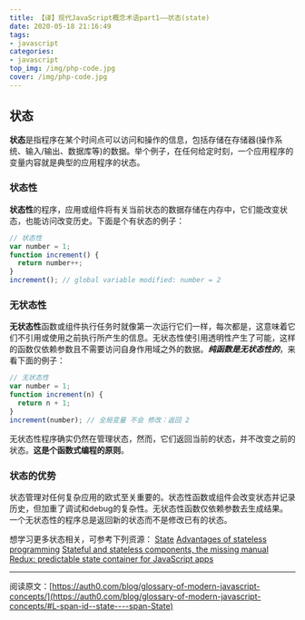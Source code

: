 ```yaml
---
title: 【译】现代JavaScript概念术语part1——状态(state)
date: 2020-05-18 21:16:49
tags: 
- javascript
categories:
- javascript
top_img: /img/php-code.jpg
cover: /img/php-code.jpg
---
```


## 状态
**状态**是指程序在某个时间点可以访问和操作的信息，包括存储在存储器(操作系统、输入/输出、数据库等)的数据。举个例子，在任何给定时刻，一个应用程序的变量内容就是典型的应用程序的状态。

### 状态性
**状态性**的程序，应用或组件将有关当前状态的数据存储在内存中，它们能改变状态，也能访问改变历史。下面是个有状态的例子：
```javascript
// 状态性
var number = 1;
function increment() {
  return number++;
}
increment(); // global variable modified: number = 2
```

### 无状态性
**无状态性**函数或组件执行任务时就像第一次运行它们一样，每次都是，这意味着它们不引用或使用之前执行所产生的信息。无状态性使引用透明性产生了可能，这样的函数仅依赖参数且不需要访问自身作用域之外的数据。***纯函数是无状态性的***，来看下面的例子：
```javascript
// 无状态性
var number = 1;
function increment(n) {
  return n + 1;
}
increment(number); // 全局变量 不会 修改：返回 2
```
无状态性程序确实仍然在管理状态，然而，它们返回当前的状态，并不改变之前的状态。**这是个函数式编程的原则**。

### 状态的优势
状态管理对任何复杂应用的欧式至关重要的。状态性函数或组件会改变状态并记录历史，但加重了调试和debug的复杂性。无状态性函数仅依赖参数去生成结果。一个无状态性的程序总是返回新的状态而不是修改已有的状态。

想学习更多状态相关，可参考下列资源：
[State](https://en.wikipedia.org/wiki/State_(computer_science))
[Advantages of stateless programming](https://stackoverflow.com/questions/844536/advantages-of-stateless-programming)
[Stateful and stateless components, the missing manual](https://toddmotto.com/stateful-stateless-components)
[Redux: predictable state container for JavaScript apps](https://redux.js.org/)

****
阅读原文：[https://auth0.com/blog/glossary-of-modern-javascript-concepts/](https://auth0.com/blog/glossary-of-modern-javascript-concepts/#L-span-id--state----span-State)